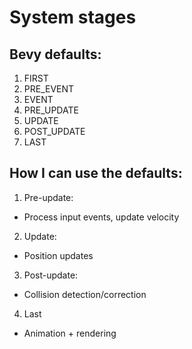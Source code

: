 # System stages

## Bevy defaults:

1. FIRST
2. PRE_EVENT
3. EVENT
4. PRE_UPDATE
5. UPDATE
6. POST_UPDATE
7. LAST

## How I can use the defaults:

1. Pre-update:
* Process input events, update velocity
2. Update:
* Position updates
3. Post-update:
* Collision detection/correction
4. Last
* Animation + rendering

